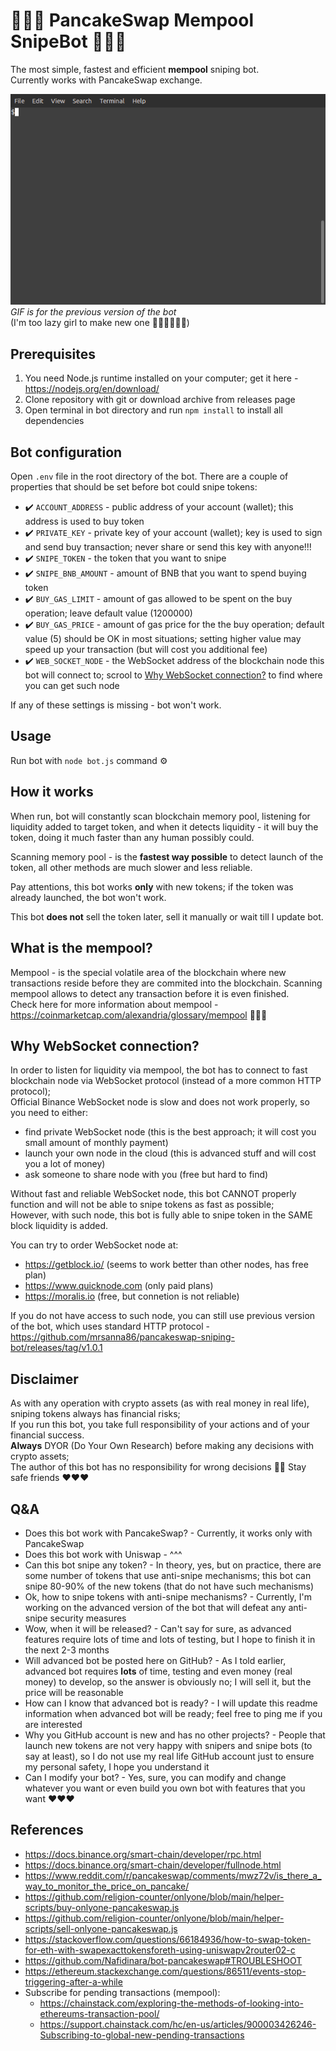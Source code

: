 # 🚀🚀🚀 PancakeSwap Mempool SnipeBot 🚀🚀🚀

The most simple, fastest and efficient <strong>mempool</strong> sniping bot.  
Currently works with PancakeSwap exchange.

![](gif/bot-usage.gif)  
_GIF is for the previous version of the bot_  
(I'm too lazy girl to make new one 🤷‍♀️🤷‍♀️🤷‍♀️)

## Prerequisites

1. You need Node.js runtime installed on your computer; get it here - https://nodejs.org/en/download/
2. Clone repository with git or download archive from releases page
3. Open terminal in bot directory and run `npm install` to install all dependencies

## Bot configuration

Open `.env` file in the root directory of the bot. There are a couple of properties that should be set before bot could snipe tokens:

* ✔️ `ACCOUNT_ADDRESS` - public address of your account (wallet); this address is used to buy token
* ✔️ `PRIVATE_KEY` - private key of your account (wallet); key is used to sign and send buy transaction; never share or send this key with anyone!!!
* ✔️ `SNIPE_TOKEN` - the token that you want to snipe
* ✔️ `SNIPE_BNB_AMOUNT` - amount of BNB that you want to spend buying token
* ✔️ `BUY_GAS_LIMIT` - amount of gas allowed to be spent on the buy operation; leave default value (1200000)
* ✔️ `BUY_GAS_PRICE` - amount of gas price for the the buy operation; default value (5) should be OK in most situations; setting higher value may speed up your transaction (but will cost you additional fee)
* ✔️ `WEB_SOCKET_NODE` - the WebSocket address of the blockchain node this bot will connect to; scrool to [Why WebSocket connection?](#why-websocket-connection) to find where you can get such node

If any of these settings is missing - bot won't work.

## Usage

Run bot with `node bot.js` command ⚙️

## How it works

When run, bot will constantly scan blockchain memory pool, listening for liquidity added to target token, and when it detects liquidity - it will buy the token, doing it much faster than any human possibly could.

Scanning memory pool - is the <strong>fastest way possible</strong> to detect launch of the token, all other methods are much slower and less reliable.

Pay attentions, this bot works <strong>only</strong> with new tokens; if the token was already launched, the bot won't work.

This bot <strong>does not</strong> sell the token later, sell it manually or wait till I update bot.

## What is the mempool?

Mempool - is the special volatile area of the blockchain where new transactions reside before they are commited into the blockchain. Scanning mempool allows to detect any transaction before it is even finished.  
Check here for more information about mempool - https://coinmarketcap.com/alexandria/glossary/mempool 💪💪💪

## Why WebSocket connection?

In order to listen for liquidity via mempool, the bot has to connect to fast blockchain node via WebSocket protocol (instead of a more common HTTP protocol);  
Official Binance WebSocket node is slow and does not work properly, so you need to either:

* find private WebSocket node (this is the best approach; it will cost you small amount of monthly payment)
* launch your own node in the cloud (this is advanced stuff and will cost you a lot of money)
* ask someone to share node with you (free but hard to find)

Without fast and reliable WebSocket node, this bot CANNOT properly function and will not be able to snipe tokens as fast as possible;  
However, with such node, this bot is fully able to snipe token in the SAME block liquidity is added.

You can try to order WebSocket node at:

* https://getblock.io/ (seems to work better than other nodes, has free plan)
* https://www.quicknode.com (only paid plans)
* https://moralis.io (free, but connetion is not reliable)

If you do not have access to such node, you can still use previous version of the bot, which uses standard HTTP protocol - https://github.com/mrsanna86/pancakeswap-sniping-bot/releases/tag/v1.0.1

## Disclaimer

As with any operation with crypto assets (as with real money in real life), sniping tokens always has financial risks;  
If you run this bot, you take full responsibility of your actions and of your financial success.  
<strong>Always</strong> DYOR (Do Your Own Research) before making any decisions with crypto assets;  
The author of this bot has no responsibility for wrong decisions 🤷‍♀️
Stay safe friends ♥️♥️♥️

## Q&A

* Does this bot work with PancakeSwap? - Currently, it works only with PancakeSwap
* Does this bot work with Uniswap - ^^^
* Can this bot snipe any token? - In theory, yes, but on practice, there are some number of tokens that use anti-snipe mechanisms; this bot can snipe 80-90% of the new tokens (that do not have such mechanisms)
* Ok, how to snipe tokens with anti-snipe mechanisms? - Currently, I'm working on the advanced version of the bot that will defeat any anti-snipe security measures
* Wow, when it will be released? - Can't say for sure, as advanced features require lots of time and lots of testing, but I hope to finish it in the next 2-3 months
* Will advanced bot be posted here on GitHub? - As I told earlier, advanced bot requires <strong>lots</strong> of time, testing and even money (real money) to develop, so the answer is obviously no; I will sell it, but the price will be reasonable
* How can I know that advanced bot is ready? - I will update this readme information when advanced bot will be ready; feel free to ping me if you are interested
* Why you GitHub account is new and has no other projects? - People that launch new tokens are not very happy with snipers and snipe bots (to say at least), so I do not use my real life GitHub account just to ensure my personal safety, I hope you understand it
* Can I modify your bot? - Yes, sure, you can modify and change whatever you want or even build you own bot with features that you want ♥️♥️♥️

## References

* https://docs.binance.org/smart-chain/developer/rpc.html
* https://docs.binance.org/smart-chain/developer/fullnode.html
* https://www.reddit.com/r/pancakeswap/comments/mwz72v/is_there_a_way_to_monitor_the_price_on_pancake/
* https://github.com/religion-counter/onlyone/blob/main/helper-scripts/buy-onlyone-pancakeswap.js
* https://github.com/religion-counter/onlyone/blob/main/helper-scripts/sell-onlyone-pancakeswap.js
* https://stackoverflow.com/questions/66184936/how-to-swap-token-for-eth-with-swapexacttokensforeth-using-uniswapv2router02-c
* https://github.com/Nafidinara/bot-pancakeswap#TROUBLESHOOT
* https://ethereum.stackexchange.com/questions/86511/events-stop-triggering-after-a-while
* Subscribe for pending transactions (mempool):
  * https://chainstack.com/exploring-the-methods-of-looking-into-ethereums-transaction-pool/
  * https://support.chainstack.com/hc/en-us/articles/900003426246-Subscribing-to-global-new-pending-transactions
